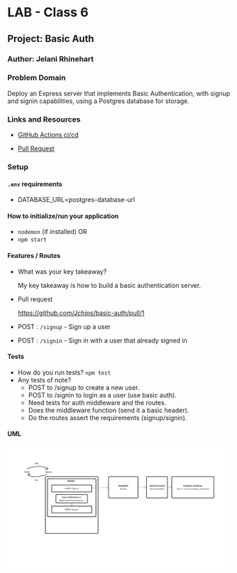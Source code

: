 # LAB - Class 6

## Project: Basic Auth

### Author: Jelani Rhinehart

### Problem Domain  

Deploy an Express server that implements Basic Authentication, with signup and signin capabilities, using a Postgres database for storage.

### Links and Resources

- [GitHub Actions ci/cd](https://github.com/Jchips/basic-auth/actions)
<!-- [back-end server url](https://api-server-dev-u3w5.onrender.com) -->
- [Pull Request](https://github.com/Jchips/basic-auth/pull/1)

### Setup

#### `.env` requirements

- DATABASE_URL=postgres-database-url

#### How to initialize/run your application

- `nodemon` (if installed) OR
- `npm start`

#### Features / Routes

- What was your key takeaway?

    My key takeaway is how to build a basic authentication server.

- Pull request

    <https://github.com/Jchips/basic-auth/pull/1>

- POST : `/signup` - Sign up a user
- POST : `/signin` - Sign in with a user that already signed in

#### Tests

- How do you run tests?
`npm test`
- Any tests of note?
  - POST to /signup to create a new user.
  - POST to /signin to login as a user (use basic auth).
  - Need tests for auth middleware and the routes.
  - Does the middleware function (send it a basic header).
  - Do the routes assert the requirements (signup/signin).

#### UML

![Lab 6 UML](./src/assets/lab-6-uml.png)
